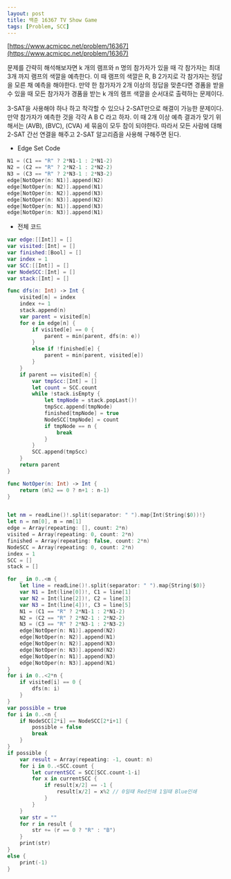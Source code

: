 ```yaml
---
layout: post
title: 백준 16367 TV Show Game
tags: [Problem, SCC]
---
```


[https://www.acmicpc.net/problem/16367](https://www.acmicpc.net/problem/16367)

문제를 간략히 해석해보자면 k 개의 램프와 n 명의 참가자가 있을 때 각 참가자는 최대 3개 까지 램프의 색깔을 예측한다. 이 때 램프의 색깔은 R, B 2가지로 각 참가자는 정답을 모른 채 예측을 해야한다. 만약 한 참가자가 2개 이상의 정답을 맞춘다면 경품을 받을 수 있을 때 모든 참가자가 경품을 받는 k 개의 램프 색깔을 순서대로 출력하는 문제이다.  

3-SAT을 사용해야 하나 하고 착각할 수 있으나 2-SAT만으로 해결이 가능한 문제이다. 만약 참가자가 예측한 것을 각각 A B C 라고 하자. 이 때 2개 이상 예측 결과가 맞기 위해서는 (AVB), (BVC), (CVA) 세 묶음이 모두 참이 되야한다. 따라서 모든 사람에 대해 2-SAT 간선 연결을 해주고 2-SAT 알고리즘을 사용해 구해주면 된다.  

- Edge Set Code



```swift
N1 = (C1 == "R" ? 2*N1-1 : 2*N1-2)
N2 = (C2 == "R" ? 2*N2-1 : 2*N2-2)
N3 = (C3 == "R" ? 2*N3-1 : 2*N3-2)
edge[NotOper(n: N1)].append(N2)
edge[NotOper(n: N2)].append(N1)
edge[NotOper(n: N2)].append(N3)
edge[NotOper(n: N3)].append(N2)
edge[NotOper(n: N1)].append(N3)
edge[NotOper(n: N3)].append(N1)
```

- 전체 코드



```swift
var edge:[[Int]] = []
var visited:[Int] = []
var finished:[Bool] = []
var index = 1
var SCC:[[Int]] = []
var NodeSCC:[Int] = []
var stack:[Int] = []

func dfs(n: Int) -> Int {
    visited[n] = index
    index += 1
    stack.append(n)
    var parent = visited[n]
    for e in edge[n] {
        if visited[e] == 0 {
            parent = min(parent, dfs(n: e))
        }
        else if !finished[e] {
            parent = min(parent, visited[e])
        }
    }
    if parent == visited[n] {
        var tmpScc:[Int] = []
        let count = SCC.count
        while !stack.isEmpty {
            let tmpNode = stack.popLast()!
            tmpScc.append(tmpNode)
            finished[tmpNode] = true
            NodeSCC[tmpNode] = count
            if tmpNode == n {
                break
            }
        }
        SCC.append(tmpScc)
    }
    return parent
}

func NotOper(n: Int) -> Int {
    return (n%2 == 0 ? n+1 : n-1)
}


let nm = readLine()!.split(separator: " ").map{Int(String($0))!}
let n = nm[0], m = nm[1]
edge = Array(repeating: [], count: 2*n)
visited = Array(repeating: 0, count: 2*n)
finished = Array(repeating: false, count: 2*n)
NodeSCC = Array(repeating: 0, count: 2*n)
index = 1
SCC = []
stack = []

for _ in 0..<m {
    let line = readLine()!.split(separator: " ").map{String($0)}
    var N1 = Int(line[0])!, C1 = line[1]
    var N2 = Int(line[2])!, C2 = line[3]
    var N3 = Int(line[4])!, C3 = line[5]
    N1 = (C1 == "R" ? 2*N1-1 : 2*N1-2)
    N2 = (C2 == "R" ? 2*N2-1 : 2*N2-2)
    N3 = (C3 == "R" ? 2*N3-1 : 2*N3-2)
    edge[NotOper(n: N1)].append(N2)
    edge[NotOper(n: N2)].append(N1)
    edge[NotOper(n: N2)].append(N3)
    edge[NotOper(n: N3)].append(N2)
    edge[NotOper(n: N1)].append(N3)
    edge[NotOper(n: N3)].append(N1)
}
for i in 0..<2*n {
    if visited[i] == 0 {
        dfs(n: i)
    }
}
var possible = true
for i in 0..<n {
    if NodeSCC[2*i] == NodeSCC[2*i+1] {
        possible = false
        break
    }
}
if possible {
    var result = Array(repeating: -1, count: n)
    for i in 0..<SCC.count {
        let currentSCC = SCC[SCC.count-1-i]
        for x in currentSCC {
            if result[x/2] == -1 {
                result[x/2] = x%2 // 0일떄 Red인쇄 1일떄 Blue인쇄
            }
        }
    }
    var str = ""
    for r in result {
        str += (r == 0 ? "R" : "B")
    }
    print(str)
}
else {
    print(-1)
}
```

